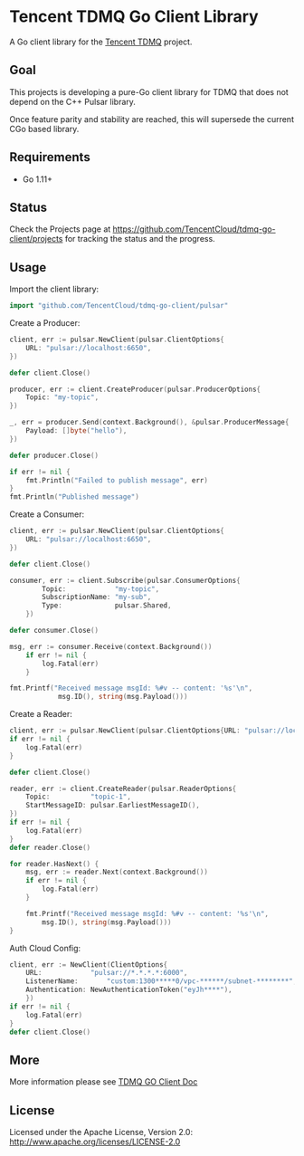 <!--

    Licensed to the Apache Software Foundation (ASF) under one
    or more contributor license agreements.  See the NOTICE file
    distributed with this work for additional information
    regarding copyright ownership.  The ASF licenses this file
    to you under the Apache License, Version 2.0 (the
    "License"); you may not use this file except in compliance
    with the License.  You may obtain a copy of the License at

      http://www.apache.org/licenses/LICENSE-2.0

    Unless required by applicable law or agreed to in writing,
    software distributed under the License is distributed on an
    "AS IS" BASIS, WITHOUT WARRANTIES OR CONDITIONS OF ANY
    KIND, either express or implied.  See the License for the
    specific language governing permissions and limitations
    under the License.

-->

# Tencent TDMQ Go Client Library

A Go client library for the [Tencent TDMQ](https://cloud.tencent.com/product/tdmq) project.

## Goal

This projects is developing a pure-Go client library for TDMQ that does not
depend on the C++ Pulsar library.

Once feature parity and stability are reached, this will supersede the current
CGo based library.

## Requirements

- Go 1.11+

## Status

Check the Projects page at https://github.com/TencentCloud/tdmq-go-client/projects for
tracking the status and the progress.

## Usage

Import the client library:

```go
import "github.com/TencentCloud/tdmq-go-client/pulsar"
```

Create a Producer:

```go
client, err := pulsar.NewClient(pulsar.ClientOptions{
    URL: "pulsar://localhost:6650",
})

defer client.Close()

producer, err := client.CreateProducer(pulsar.ProducerOptions{
	Topic: "my-topic",
})

_, err = producer.Send(context.Background(), &pulsar.ProducerMessage{
	Payload: []byte("hello"),
})

defer producer.Close()

if err != nil {
    fmt.Println("Failed to publish message", err)
}
fmt.Println("Published message")
```

Create a Consumer:

```go
client, err := pulsar.NewClient(pulsar.ClientOptions{
    URL: "pulsar://localhost:6650",
})

defer client.Close()

consumer, err := client.Subscribe(pulsar.ConsumerOptions{
        Topic:            "my-topic",
        SubscriptionName: "my-sub",
        Type:             pulsar.Shared,
    })

defer consumer.Close()

msg, err := consumer.Receive(context.Background())
    if err != nil {
        log.Fatal(err)
    }

fmt.Printf("Received message msgId: %#v -- content: '%s'\n",
            msg.ID(), string(msg.Payload()))

```

Create a Reader:

```go
client, err := pulsar.NewClient(pulsar.ClientOptions{URL: "pulsar://localhost:6650"})
if err != nil {
	log.Fatal(err)
}

defer client.Close()

reader, err := client.CreateReader(pulsar.ReaderOptions{
	Topic:          "topic-1",
	StartMessageID: pulsar.EarliestMessageID(),
})
if err != nil {
	log.Fatal(err)
}
defer reader.Close()

for reader.HasNext() {
	msg, err := reader.Next(context.Background())
	if err != nil {
		log.Fatal(err)
	}

	fmt.Printf("Received message msgId: %#v -- content: '%s'\n",
		msg.ID(), string(msg.Payload()))
}
```
Auth Cloud Config:
```go
client, err := NewClient(ClientOptions{
	URL:            "pulsar://*.*.*.*:6000",
	ListenerName:		"custom:1300*****0/vpc-******/subnet-********",
	Authentication: NewAuthenticationToken("eyJh****"),
    })
if err != nil {
	log.Fatal(err)
}
defer client.Close()
```

## More

More information please see [TDMQ GO Client Doc](https://cloud.tencent.com/document/product/1179/44831)

## License

Licensed under the Apache License, Version 2.0: http://www.apache.org/licenses/LICENSE-2.0
